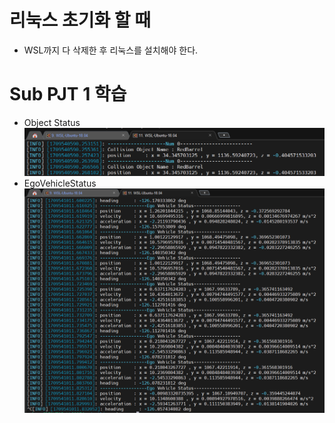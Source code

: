 # 리눅스 초기화 할 때
- WSL까지 다 삭제한 후 리눅스를 설치해야 한다.

# Sub PJT 1 학습

- Object Status
    ![result](image/image.png)
- EgoVehicleStatus
    ![result2](image/image2.png)

